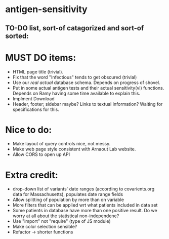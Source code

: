 # antigen-sensitivity

## TO-DO list, sort-of catagorized and sort-of sorted:

# MUST DO items:
- HTML page title (trivial).
- Fix that the word "Infectious" tends to get obscured (trivial)
- Use our *real* *actual* database schema. Depends on progress of shovel.
- Put in some actual antigen tests and their actual sensitivity(vl) functions. Depends on Ramy having some time available to explain this.
- Implment Download
- Header, footer; sidebar maybe? Links to textual information? Waiting for specifications for this.

# Nice to do:
- Make layout of query controls nice, not messy.
- Make web page style consistent with Arnaout Lab website.
- Allow CORS to open up API

# Extra credit:
- drop-down list of variants' date ranges (according to covarients.org data for Massachusetts), populates date range fields
- Allow splitting of population by more than on variable
- More filters that can be applied wrt what patients included in data set
- Some patients in database have more than one positive result. Do we worry at all about the statistical non-independene?
- Use "import" not "require" (type of JS module)
- Make color selection sensible?
- Refactor -> shorter functions
